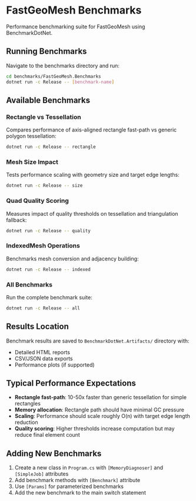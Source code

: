 # FastGeoMesh Benchmarks

Performance benchmarking suite for FastGeoMesh using BenchmarkDotNet.

## Running Benchmarks

Navigate to the benchmarks directory and run:

```bash
cd benchmarks/FastGeoMesh.Benchmarks
dotnet run -c Release -- [benchmark-name]
```

## Available Benchmarks

### Rectangle vs Tessellation
Compares performance of axis-aligned rectangle fast-path vs generic polygon tessellation:
```bash
dotnet run -c Release -- rectangle
```

### Mesh Size Impact
Tests performance scaling with geometry size and target edge lengths:
```bash
dotnet run -c Release -- size
```

### Quad Quality Scoring
Measures impact of quality thresholds on tessellation and triangulation fallback:
```bash
dotnet run -c Release -- quality
```

### IndexedMesh Operations
Benchmarks mesh conversion and adjacency building:
```bash
dotnet run -c Release -- indexed
```

### All Benchmarks
Run the complete benchmark suite:
```bash
dotnet run -c Release -- all
```

## Results Location

Benchmark results are saved to `BenchmarkDotNet.Artifacts/` directory with:
- Detailed HTML reports
- CSV/JSON data exports
- Performance plots (if supported)

## Typical Performance Expectations

- **Rectangle fast-path**: 10-50x faster than generic tessellation for simple rectangles
- **Memory allocation**: Rectangle path should have minimal GC pressure
- **Scaling**: Performance should scale roughly O(n) with target edge length reduction
- **Quality scoring**: Higher thresholds increase computation but may reduce final element count

## Adding New Benchmarks

1. Create a new class in `Program.cs` with `[MemoryDiagnoser]` and `[SimpleJob]` attributes
2. Add benchmark methods with `[Benchmark]` attribute
3. Use `[Params]` for parameterized benchmarks
4. Add the new benchmark to the main switch statement
